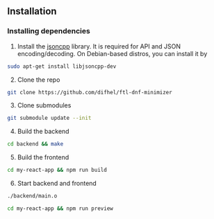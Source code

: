 ## Installation
### Installing dependencies
1. Install the [jsoncpp](https://github.com/open-source-parsers/jsoncpp) library. It is required for API and JSON encoding/decoding.
On Debian-based distros, you can install it by
```bash
sudo apt-get install libjsoncpp-dev
```

2. Clone the repo
```bash
git clone https://github.com/difhel/ftl-dnf-minimizer
```

3. Clone submodules
```bash
git submodule update --init
```

4. Build the backend

```bash
cd backend && make
```

5. Build the frontend
```bash
cd my-react-app && npm run build
```

6. Start backend and frontend

```bash
./backend/main.o
```

```bash
cd my-react-app && npm run preview
```
